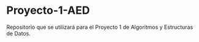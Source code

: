 # Proyecto-1-AED
Repositorio que se utilizará para el Proyecto 1 de Algoritmos y Estructuras de Datos.
